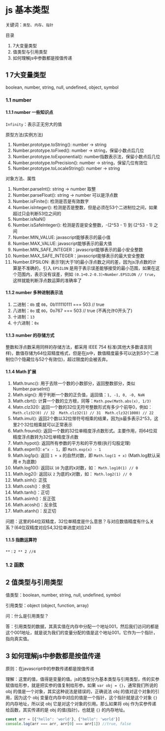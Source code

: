 # js 基本类型

关键词：`类型`、`内存`、`指针`

目录

1. 7大变量类型
2. 值类型与引用类型
3. 如何理解js中参数都是按值传递

## 1 7大变量类型

boolean, number, string, null, undefined, object, symbol

### 1.1 number

#### 1.1.1 number 一些知识点

`Infinity`：表示正无穷大的值

原型方法(实例方法)

1. Number.prototype.toString(): number -> string
2. Number.prototype.toFixed(): number -> string，保留小数点后几位
3. Number.prototype.toExponential(): number指数表示法，保留小数点后几位
4. Number.prototype.toPrecision(): number -> string，保留几位有效位
5. Number.prototype.toLocaleString(): number -> string

对象方法、属性

1. Number.parseInt(): string -> number 取整
2. Number.parseFloat(): string -> number 可以是浮点数
3. Number.isFinite(): 检测是否是有效数字
4. Number.isInteger(): 检测是否是整数，但是必须在53个二进制位之间，如果超过只会判断53位之间的
5. Number.isNaN()
6. Number.isSafeInteger(): 检测是否是安全整数，-(2^53 - 1) 到 (2^53 - 1) 之间
7. Number.MIN_VALUE: javascript能够表示的最小值
8. Number.MAX_VALUE: javascript能够表示的最大值
9. Number.MIN_SAFE_INTEGER：javascript能够表示的最小安全整数
10. Number.MAX_SAFE_INTEGER：javascript能够表示的最大安全整数
11. Number.EPSILON: 表示1到大于1的最小浮点数之间的差，因为js浮点数的计算是不准确的，引入 `EPSILON` 是用于表示误差能够接受的最小范围，如果在这个范围内，表示没有误差，例如 `(0.1+0.2-0.3)<Number.EPSILON // true`，这样就能判断浮点数运算的准确率了

#### 1.1.2 number 多种进制表示法

1. 二进制：`0b` 或 `0B`，0b111110111 === 503 // true
2. 八进制：`0o` 或 `0O`，0o767 === 503 // true (不再允许0开头了)
3. 十进制：`13`
4. 十六进制：`0x`

#### 1.1.3 number 的存储方式

整数和浮点数采用同样的存储方法，都采用 IEEE 754 标准(其他大多数语言同样)，数值存储为64位双精度格式，但是在js中，数值精度最多可以达到53个二进制位(1个隐藏位与52个有效位)，超过限度的会被丢弃。

#### 1.1.4 Math 扩展

1. Math.trunc(): 用于去除一个数的小数部分，返回整数部分，类似Number.parseInt()
2. Math.sign(): 用于判断一个数的正负值，返回值：`1, -1, 0, -0, NaN`
3. Math.cbrt(): 计算一个数的立方根，同等：`Math.pow(Math.abs(x), 1/3)`
4. Matn.clz32(): 返回一个数的32位无符号整数形式有多少个前导0，例如：`Math.clz32(0) // 32  Math.clz32(1) // 31  Math.clz32(1000) // 22`
5. Math.imul(): 返回2个数以32位带符号相乘的结果，因为js最多表示2^53，这里2个32位相乘就可以正常表示
6. Math.fround(): 返回一个数的32位单精度浮点数形式。主要作用，将64位双精度浮点数转为32位单精度浮点数
7. Math.hypot(): 返回所有参数的平方和的平方根(执行勾股定理)
8. Math.expm1(): `e^x - 1`，即 `Math.exp(x) - 1`
9. Math.log1p(): 返回 `1 + x` 的自然对数，即 `Math.log(1 + x)` (Math.log默认采用 e 为底数)
10. Math.log10(): 返回以 `10` 为底的x对数，如： `Math.log10(1) // 0`
11. Math.log2(): 返回以 `2` 为底的x对数，如： `Math.log2(1) // 0`
12. Math.sinh(): 正弦
13. Math.cosh()：余弦
14. Math.tanh()：正切
15. Math.asinh()：反正弦
16. Math.acosh()：反余弦
17. Math.atanh()：反正切

问题：这里的64位双精度，32位单精度是什么意思？与对应数值精度有什么关系？(64位双精度对应54,32位单进度对应24)

#### 1.1.5 指数运算符

`**` : `2 ** 2 //4`

### 1.2 函数

## 2 值类型与引用类型

值类型：boolean, number, string, null, undefined, symbol

引用类型：object (object, function, array)

问：什么是引用类型？

答：引用类型的数据，其真实值在内存中分配一个地址001，然后我们访问的都是这个001地址，就是说为我们的变量分配的值是这个地址001，它作为一个指针，指向真实值。

## 3 如何理解js中参数都是按值传递

原则：在javascript中的参数传递都是按值传递

理解：这里的值，值得是变量的值。js的类型分为基本类型与引用类型，传的实参赋值给形参，就是把实参的值复制给形参。如果 `var obj = {}`，通常我们所说的 obj 的值是一个对象，其实这种说法是错误的，正确说法 obj 的值对这个对象的引用，因为这个 obj 变量在内存中对应的值是一个指针，这个指针就是这个对象 `{}` 的内存地址，所以说 obj 它是对这个对象的引用。那么如果将 obj 作为实参传递给函数，其实传递的是 obj 的值(指针)，也就是 `{}` 的内存地址。

```javascript
const arr = [{"hello": 'world'}, {"hello": 'world'}]
console.log(arr === arr, arr[0] === arr[1]) //true, false
```
